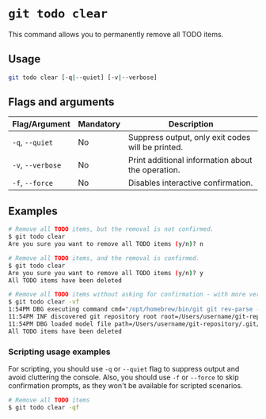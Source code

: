 # `git todo clear`

This command allows you to permanently remove all TODO items.

## Usage

```bash
git todo clear [-q|--quiet] [-v|--verbose]
```

## Flags and arguments

| Flag/Argument     | Mandatory | Description                                         |
| ----------------- | --------- | --------------------------------------------------- |
| `-q`, `--quiet`   | No        | Suppress output, only exit codes will be printed.   |
| `-v`, `--verbose` | No        | Print additional information about the operation.   |
| `-f`, `--force`   | No        | Disables interactive confirmation.                  |

## Examples

```bash
# Remove all TODO items, but the removal is not confirmed.
$ git todo clear
Are you sure you want to remove all TODO items (y/n)? n

# Remove all TODO items, and the removal is confirmed.
$ git todo clear
Are you sure you want to remove all TODO items (y/n)? y
All TODO items have been deleted

# Remove all TODO items without asking for confirmation - with more verbose output.
$ git todo clear -vf
1:54PM DBG executing command cmd="/opt/homebrew/bin/git git rev-parse --show-toplevel"
11:54PM INF discovered git repository root root=/Users/username/git-repository
11:54PM DBG loaded model file path=/Users/username/git-repository/.git/TODO
All TODO items have been deleted
```

### Scripting usage examples

For scripting, you should use `-q` or `--quiet` flag to suppress output and avoid cluttering the console.
Also, you should use `-f` or `--force` to skip confirmation prompts, as they won't be available for scripted scenarios.

```bash
# Remove all TODO items
$ git todo clear -qf
```
